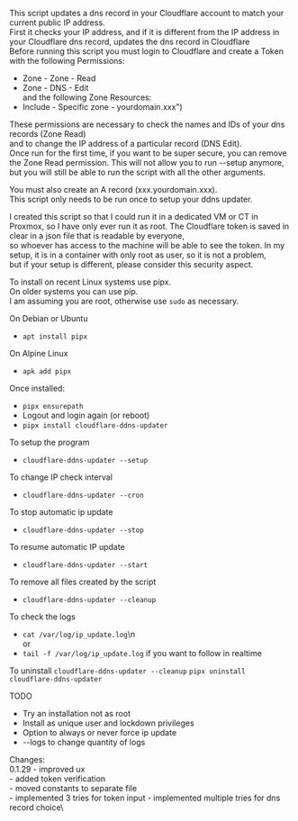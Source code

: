 This script updates a dns record in your Cloudflare account to match 
your current public IP address.\
First it checks your IP address, and if it is different from the IP address in your 
Cloudflare dns record, updates the dns record in Cloudflare\
Before running this script you must login to Cloudflare and create a Token 
with the following Permissions:  
- Zone - Zone - Read  
- Zone - DNS - Edit    \
and the following Zone Resources:  
- Include - Specific zone - yourdomain.xxx")

These permissions are necessary to check the names and IDs of your dns records (Zone Read)\
and to change the IP address of a particular record (DNS Edit).\
Once run for the first time, if you want to be super secure, you can remove 
the Zone Read permission. This will not allow you to run --setup anymore, but
 you will still be able to run the script with all the other arguments.
  
You must also create an A record (xxx.yourdomain.xxx).\
This script only needs to be run once to setup your ddns updater.  
  
I created this script so that I could run it in a dedicated VM or CT in Proxmox,  so I have only ever run it as root.
The Cloudflare token is saved in clear in a json file that is readable by everyone,   
so whoever has access to the machine will be able to see the token.
In my setup, it is in a container with only root as user, so it is not a problem,   
but if your setup is different, please consider this security aspect.  
  
To install on recent Linux systems use pipx.\
On older systems you can use pip.\
I am assuming you are root, otherwise use `sudo` as necessary.  
  
On Debian or Ubuntu  
- `apt install pipx`

On Alpine Linux  
- `apk add pipx`  
  
  
Once installed:  
- `pipx ensurepath`  
- Logout and login again (or reboot)  
- `pipx install cloudflare-ddns-updater`  
  
To setup the program  
- `cloudflare-ddns-updater --setup`  
  
To change IP check interval  
- `cloudflare-ddns-updater --cron`  
  
To stop automatic ip update  
- `cloudflare-ddns-updater --stop`  
  
To resume automatic IP update  
- `cloudflare-ddns-updater --start`  
  
To remove all files created by the script  
- `cloudflare-ddns-updater --cleanup`  
  
To check the logs  
- `cat /var/log/ip_update.log`\n  
or   
- `tail -f /var/log/ip_update.log` if you want to follow in realtime  
  
To uninstall
    `cloudflare-ddns-updater --cleanup`
    `pipx uninstall cloudflare-ddns-updater`  
  

  
  
TODO  
- Try an installation not as root  
- Install as unique user and lockdown privileges  
- Option to always or never force ip update  
- --logs to change quantity of logs  
  
Changes:  
0.1.29 - improved ux \
       - added token verification\
       - moved constants to separate file\
       - implemented 3 tries for token input
       - implemented multiple tries for dns record choice\
